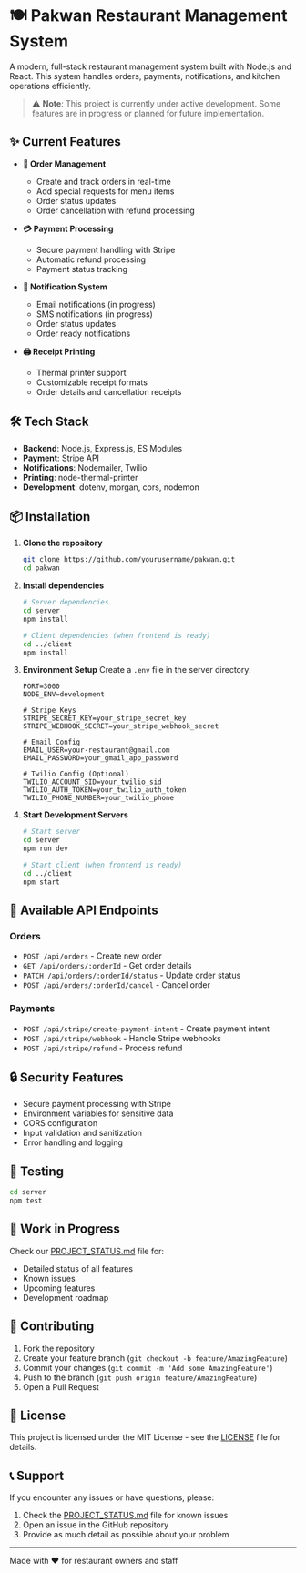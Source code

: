 # 🍽️ Pakwan Restaurant Management System

A modern, full-stack restaurant management system built with Node.js and React. This system handles orders, payments, notifications, and kitchen operations efficiently.

> ⚠️ **Note**: This project is currently under active development. Some features are in progress or planned for future implementation.

## ✨ Current Features

- **📝 Order Management**
  - Create and track orders in real-time
  - Add special requests for menu items
  - Order status updates
  - Order cancellation with refund processing

- **💳 Payment Processing**
  - Secure payment handling with Stripe
  - Automatic refund processing
  - Payment status tracking

- **📨 Notification System**
  - Email notifications (in progress)
  - SMS notifications (in progress)
  - Order status updates
  - Order ready notifications

- **🖨️ Receipt Printing**
  - Thermal printer support
  - Customizable receipt formats
  - Order details and cancellation receipts

## 🛠️ Tech Stack

- **Backend**: Node.js, Express.js, ES Modules
- **Payment**: Stripe API
- **Notifications**: Nodemailer, Twilio
- **Printing**: node-thermal-printer
- **Development**: dotenv, morgan, cors, nodemon

## 📦 Installation

1. **Clone the repository**
   ```bash
   git clone https://github.com/yourusername/pakwan.git
   cd pakwan
   ```

2. **Install dependencies**
   ```bash
   # Server dependencies
   cd server
   npm install

   # Client dependencies (when frontend is ready)
   cd ../client
   npm install
   ```

3. **Environment Setup**
   Create a `.env` file in the server directory:
   ```env
   PORT=3000
   NODE_ENV=development

   # Stripe Keys
   STRIPE_SECRET_KEY=your_stripe_secret_key
   STRIPE_WEBHOOK_SECRET=your_stripe_webhook_secret

   # Email Config
   EMAIL_USER=your-restaurant@gmail.com
   EMAIL_PASSWORD=your_gmail_app_password

   # Twilio Config (Optional)
   TWILIO_ACCOUNT_SID=your_twilio_sid
   TWILIO_AUTH_TOKEN=your_twilio_auth_token
   TWILIO_PHONE_NUMBER=your_twilio_phone
   ```

4. **Start Development Servers**
   ```bash
   # Start server
   cd server
   npm run dev

   # Start client (when frontend is ready)
   cd ../client
   npm start
   ```

## 🚀 Available API Endpoints

### Orders
- `POST /api/orders` - Create new order
- `GET /api/orders/:orderId` - Get order details
- `PATCH /api/orders/:orderId/status` - Update order status
- `POST /api/orders/:orderId/cancel` - Cancel order

### Payments
- `POST /api/stripe/create-payment-intent` - Create payment intent
- `POST /api/stripe/webhook` - Handle Stripe webhooks
- `POST /api/stripe/refund` - Process refund

## 🔒 Security Features

- Secure payment processing with Stripe
- Environment variables for sensitive data
- CORS configuration
- Input validation and sanitization
- Error handling and logging

## 🧪 Testing

```bash
cd server
npm test
```

## 🚧 Work in Progress

Check our [PROJECT_STATUS.md](PROJECT_STATUS.md) file for:
- Detailed status of all features
- Known issues
- Upcoming features
- Development roadmap

## 🤝 Contributing

1. Fork the repository
2. Create your feature branch (`git checkout -b feature/AmazingFeature`)
3. Commit your changes (`git commit -m 'Add some AmazingFeature'`)
4. Push to the branch (`git push origin feature/AmazingFeature`)
5. Open a Pull Request

## 📄 License

This project is licensed under the MIT License - see the [LICENSE](LICENSE) file for details.

## 📞 Support

If you encounter any issues or have questions, please:
1. Check the [PROJECT_STATUS.md](PROJECT_STATUS.md) file for known issues
2. Open an issue in the GitHub repository
3. Provide as much detail as possible about your problem

---
Made with ❤️ for restaurant owners and staff
